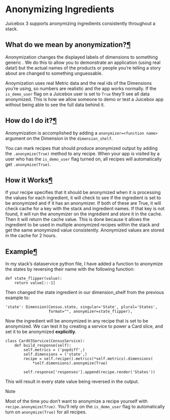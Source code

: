 # Anonymizing Ingredients

Juicebox 3 supports anonymizing ingredients consistently throughout a stack.

## What do we mean by anonymization?[¶](anonymizing-ingredients.md#what-do-we-mean-by-anonymization)

Anonymization changes the displayed labels of dimensions to something generic . We do this to allow you to demonstrate an application \(using real data!\) but the actual names of the products or people you’re telling a story about are changed to something unguessable.

Anoymization uses real Metric data and the real ids of the Dimensions you’re using, so numbers are realistic and the app works normally. If the `is_demo_user` flag on a Juicebox user is set to `True` they’ll see all data anonymized. This is how we allow someone to demo or test a Juicebox app without being able to see the full data behind it.

## How do I do it?[¶](anonymizing-ingredients.md#how-do-i-do-it)

Anonymization is accomplished by adding a `anonymizer=<function name>` argument on the Dimension in the `dimension_shelf`.

You can mark recipes that should produce anonymized output by adding the `.anonymize(True)` method to any recipe. When your app is visited by a user who has the `is_demo_user` flag turned on, all recipes will automatically get `.anonymize(True)`.

## How it Works[¶](anonymizing-ingredients.md#how-it-works)

If your recipe specifies that it should be anonymized when it is processing the values for each ingredient, it will check to see if the ingredient is set to be anonymized and if it has an anonymizer. If both of these are True, it will check cache for a key with the stack and ingredient names. If that key is not found, it will run the anonymizer on the ingredient and store it in the cache. Then it will return the cache value. This is done because it allows the ingredient to be used in multiple anonymized recipes within the stack and get the same anonymized value consistently. Anonymized values are stored in the cache for 2 hours.

## Example[¶](anonymizing-ingredients.md#example)

In my stack’s dataservice python file, I have added a function to anonymize the states by reversing their name with the following function:

```text
def state_flipper(value):
    return value[::-1]
```

Then changed the state ingredient in our dimension\_shelf from the previous example to:

```text
'state': Dimension(Census.state, singular='State', plural='States',
                   format="", anonymizer=state_flipper),
```

Now the ingredient will be anonymized in any recipe that is set to be anonymized. We can test it by creating a service to power a Card slice, and set it to be anonymized **explicitly**.

```text
class CardV3Service(CensusService):
    def build_response(self):
        self.metrics = ('popdiff',)
        self.dimensions = ('state',)
        recipe = self.recipe().metrics(*self.metrics).dimensions(
            *self.dimensions).anonymize(True)

        self.response['responses'].append(recipe.render('States'))
```

This will result in every state value being reversed in the output.

Note

Most of the time you don’t want to anonymize a recipe yourself with `recipe.anonymize(True)`. You’ll rely on the `is_demo_user` flag to automatically turn on `anonymize(True)` for all recipes.

